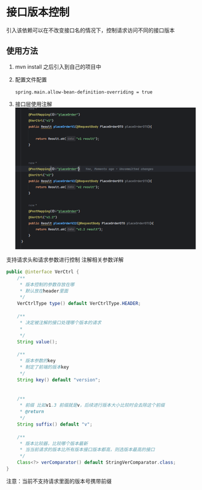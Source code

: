# 接口版本控制
引入该依赖可以在不改变接口名的情况下，控制请求访问不同的接口版本

## 使用方法
1. mvn install 之后引入到自己的项目中
2. 配置文件配置

    ``
    spring.main.allow-bean-definition-overriding = true
    ``
3. 接口层使用注解
    ![img.png](img.png)


支持请求头和请求参数进行控制
注解相关参数详解
```java
public @interface VerCtrl {
    /**
     * 版本控制的参数存放在哪
     * 默认放在header里面
     */
    VerCtrlType type() default VerCtrlType.HEADER;

    /**
     * 决定被注解的接口处理哪个版本的请求
     * 
     */
    String value();

    /**
     * 版本参数的key
     * 制定了前端的版本key
     */
    String key() default "version";


    /**
     * 前缀 比如v1.3 前缀就是v，后续进行版本大小比较时会去除这个前缀
     * @return
     */
    String suffix() default "v";

    /**
     * 版本比较器，比较哪个版本最新
     * 当当前请求的版本比所有版本接口版本都高，则选版本最高的接口
     */
    Class<?> verComparator() default StringVerComparator.class;
}


```

注意：当前不支持请求里面的版本号携带前缀
